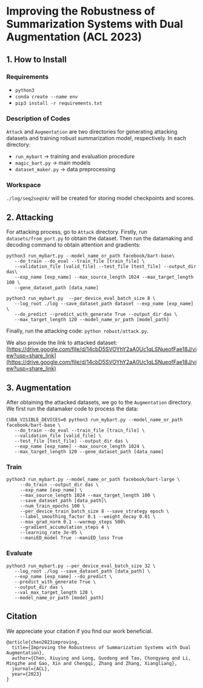# Improving the Robustness of Summarization Systems with Dual Augmentation (ACL 2023)

## 1. How to Install

### Requirements
- `python3`
- `conda create --name env `
- `pip3 install -r requirements.txt`

### Description of Codes
`Attack` and `Augmentation` are two directories for generating attacking datasets and training robust summarization model, respectively.
In each directory:

- `run_mybart` -> training and evaluation procedure
- `magic_bart.py` -> main models
- `dataset_maker.py` -> data preprocessing

### Workspace
`./log/seq2seqV4/` will be created for storing model checkpoints and scores.

## 2. Attacking
For attacking process, go to `Attack` directory.
Firstly, run `datasets/from_port.py` to obtain the dataset.
Then run the datamaking and decoding command to obtain attention and gradients:

```
python3 run_mybart.py --model_name_or_path facebook/bart-base\
   --do_train --do_eval --train_file [train_file] \
   --validation_file [valid_file] --test_file [test_file] --output_dir das\ 
   --exp_name [exp_name] --max_source_length 1024 --max_target_length 100 \
   --gene_dataset_path [data_name]
   
python3 run_mybart.py  --per_device_eval_batch_size 8 \
   --log_root ./log --save_dataset_path dataset --exp_name [exp_name] \
   --do_predict --predict_with_generate True --output_dir das \
   --max_target_length 120 --model_name_or_path [model_path]

```
Finally, run the attacking code: `python robust/attack.py`.

We also provide the link to attacked dataset: [https://drive.google.com/file/d/14cbD5SVOYhY2aA0Uc1qLSNueofFae18J/view?usp=share_link](https://drive.google.com/file/d/14cbD5SVOYhY2aA0Uc1qLSNueofFae18J/view?usp=share_link)

## 3. Augmentation
After obtaining the attacked datasets, we go to the `Augmentation` directory. We first run the datamaker code to process the data:

```
CUDA_VISIBLE_DEVICES=0 python3 run_mybart.py --model_name_or_path facebook/bart-base \
   --do_train --do_eval --train_file [train_file] \
   --validation_file [valid_file] \
   --test_file [test_file] --output_dir das \
   --exp_name [exp_name] --max_source_length 1024 \
   --max_target_length 120 --gene_dataset_path [data_name] 
```


### Train
```
python3 run_mybart.py --model_name_or_path facebook/bart-large \
     --do_train --output_dir das \
     --exp_name [exp_name] \
     --max_source_length 1024 --max_target_length 100 \
     --save_dataset_path [data_path]\
     --num_train_epochs 100 \
     --per_device_train_batch_size 8 --save_strategy epoch \
     --label_smoothing_factor 0.1 --weight_decay 0.01 \
     --max_grad_norm 0.1 --warmup_steps 500\
     --gradient_accumulation_steps 4 \
     --learning_rate 3e-05 \
     --maniED_model True --maniED_loss True
```
### Evaluate
```
python3 run_mybart.py --per_device_eval_batch_size 32 \
   --log_root ./log --save_dataset_path [data_path] \
   --exp_name [exp_name] --do_predict \
   --predict_with_generate True \
   --output_dir das \
   --val_max_target_length 120 \
   --model_name_or_path [model_path]
```

## Citation
We appreciate your citation if you find our work beneficial.

```
@article{chen2023improving,
  title={Improving the Robustness of Summarization Systems with Dual Augmentation},
  author={Chen, Xiuying and Long, Guodong and Tao, Chongyang and Li, Mingzhe and Gao, Xin and Chengqi, Zhang and Zhang, Xiangliang},
  journal={ACL},
  year={2023}
}
```
